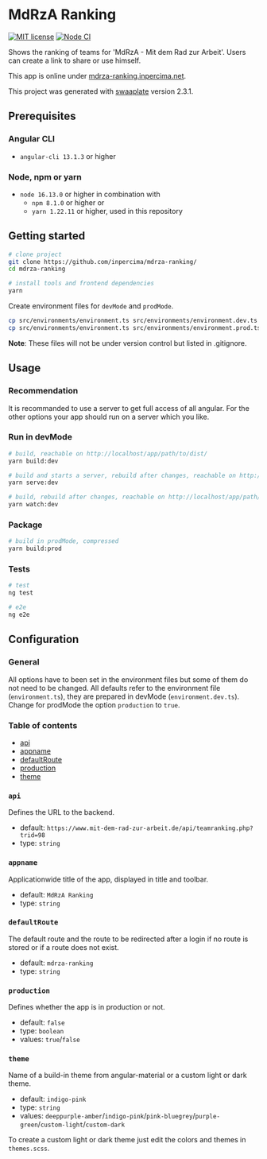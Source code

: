 # MdRzA Ranking

[![MIT license](https://img.shields.io/badge/license-MIT-blue.svg)](./LICENSE.md)
[![Node CI](https://github.com/inpercima/mdrza-ranking/actions/workflows/ci.yml/badge.svg)](https://github.com/inpercima/mdrza-ranking/actions/workflows/ci.yml)

Shows the ranking of teams for 'MdRzA - Mit dem Rad zur Arbeit'.
Users can create a link to share or use himself.

This app is online under [mdrza-ranking.inpercima.net](http://mdrza-ranking.inpercima.net).

This project was generated with [swaaplate](https://github.com/inpercima/swaaplate) version 2.3.1.

## Prerequisites

### Angular CLI

* `angular-cli 13.1.3` or higher

### Node, npm or yarn

* `node 16.13.0` or higher in combination with
  * `npm 8.1.0` or higher or
  * `yarn 1.22.11` or higher, used in this repository

## Getting started

```bash
# clone project
git clone https://github.com/inpercima/mdrza-ranking/
cd mdrza-ranking

# install tools and frontend dependencies
yarn
```

Create environment files for `devMode` and `prodMode`.

```bash
cp src/environments/environment.ts src/environments/environment.dev.ts
cp src/environments/environment.ts src/environments/environment.prod.ts
```

**Note**: These files will not be under version control but listed in .gitignore.

## Usage

### Recommendation

It is recommanded to use a server to get full access of all angular.
For the other options your app should run on a server which you like.

### Run in devMode

```bash
# build, reachable on http://localhost/app/path/to/dist/
yarn build:dev

# build and starts a server, rebuild after changes, reachable on http://localhost:4200/
yarn serve:dev

# build, rebuild after changes, reachable on http://localhost/app/path/to/dist/
yarn watch:dev
```

### Package

```bash
# build in prodMode, compressed
yarn build:prod
```

### Tests

```bash
# test
ng test

# e2e
ng e2e
```

## Configuration

### General

All options have to been set in the environment files but some of them do not need to be changed.
All defaults refer to the environment file (`environment.ts`), they are prepared in devMode (`environment.dev.ts`).
Change for prodMode the option `production` to `true`.

### Table of contents

* [api](#api)
* [appname](#appname)
* [defaultRoute](#defaultRoute)
* [production](#production)
* [theme](#theme)

### `api`

Defines the URL to the backend.

* default: `https://www.mit-dem-rad-zur-arbeit.de/api/teamranking.php?trid=98`
* type: `string`

### `appname`

Applicationwide title of the app, displayed in title and toolbar.

* default: `MdRzA Ranking`
* type: `string`

### `defaultRoute`

The default route and the route to be redirected after a login if no route is stored or if a route does not exist.

* default: `mdrza-ranking`
* type: `string`

### `production`

Defines whether the app is in production or not.

* default: `false`
* type: `boolean`
* values: `true`/`false`

### `theme`

Name of a build-in theme from angular-material or a custom light or dark theme.

* default: `indigo-pink`
* type: `string`
* values: `deeppurple-amber`/`indigo-pink`/`pink-bluegrey`/`purple-green`/`custom-light`/`custom-dark`

To create a custom light or dark theme just edit the colors and themes in `themes.scss`.
